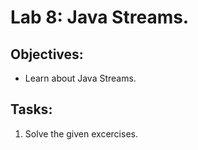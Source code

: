 # Lab 8: Java Streams.

## Objectives:

- Learn about Java Streams.

## Tasks:

1. Solve the given excercises.
